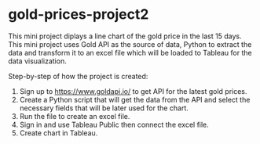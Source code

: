 # gold-prices-project2
This mini project diplays a line chart of the gold price in the last 15 days. This mini project uses Gold API as the source of data, Python to extract the data and transform it to an excel file which will be loaded to Tableau for the data visualization.

Step-by-step of how the project is created:
1. Sign up to https://www.goldapi.io/ to get API for the latest gold prices.
2. Create a Python script that will get the data from the API and select the necessary fields that will be later used for the chart.
3. Run the file to create an excel file.
4. Sign in and use Tableau Public then connect the excel file.
5. Create chart in Tableau.
